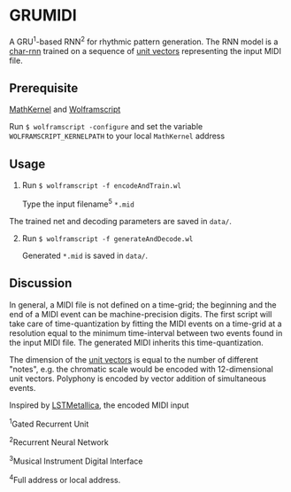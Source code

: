 # GRUMIDI

A GRU<sup>1</sup>-based RNN<sup>2</sup> for rhythmic pattern generation.
The RNN model is a 
[char-rnn](http://karpathy.github.io/2015/05/21/rnn-effectiveness/) 
trained on a sequence of 
[unit vectors](https://en.wikipedia.org/wiki/Unit_vector) 
representing the input MIDI file.


## Prerequisite
[MathKernel](https://www.wolfram.com/cdf-player) and
[Wolframscript](https://www.wolfram.com/wolframscript)

Run `$ wolframscript -configure` and set the variable `WOLFRAMSCRIPT_KERNELPATH` to your local `MathKernel` address


## Usage

1. Run `$ wolframscript -f encodeAndTrain.wl`

    Type the input filename<sup>5</sup> `*.mid`



The trained net and decoding parameters are saved in `data/`.


2. Run `$ wolframscript -f generateAndDecode.wl`

    Generated `*.mid` is saved in `data/`.



## Discussion

In general, a MIDI file is not defined on a time-grid; the beginning and the end of a MIDI event can be machine-precision digits.
The first script will take care of time-quantization by fitting the MIDI events on a time-grid at a resolution equal to the minimum time-interval between two events found in the input MIDI file.
The generated MIDI inherits this time-quantization.

The dimension of the [unit vectors](http://reference.wolfram.com/language/ref/UnitVector.html) is equal to the number of different "notes", e.g. the chromatic scale would be encoded with 12-dimensional unit vectors. Polyphony is encoded by vector addition of simultaneous events.

Inspired by [LSTMetallica](https://github.com/keunwoochoi/LSTMetallica), the encoded MIDI input






<sup>1</sup>Gated Recurrent Unit

<sup>2</sup>Recurrent Neural Network

<sup>3</sup>Musical Instrument Digital Interface

<sup>4</sup>Full address or local address.
